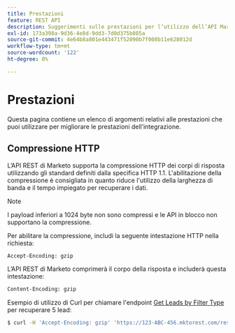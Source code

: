 ```yaml
---
title: Prestazioni
feature: REST API
description: Suggerimenti sulle prestazioni per l’utilizzo dell’API Marketo.
exl-id: 173a398a-9d36-4e8d-9dd3-7d0d375b085a
source-git-commit: 4e64b8a801e443471f52090b7f008b11e628012d
workflow-type: tm+mt
source-wordcount: '122'
ht-degree: 0%

---
```


# Prestazioni

Questa pagina contiene un elenco di argomenti relativi alle prestazioni che puoi utilizzare per migliorare le prestazioni dell’integrazione.

## Compressione HTTP

L’API REST di Marketo supporta la compressione HTTP dei corpi di risposta utilizzando gli standard definiti dalla specifica HTTP 1.1. L&#39;abilitazione della compressione è consigliata in quanto riduce l&#39;utilizzo della larghezza di banda e il tempo impiegato per recuperare i dati.

>[!NOTE]
>
>I payload inferiori a 1024 byte non sono compressi e le API in blocco non supportano la compressione.

Per abilitare la compressione, includi la seguente intestazione HTTP nella richiesta:

```html
Accept-Encoding: gzip
```

L’API REST di Marketo comprimerà il corpo della risposta e includerà questa intestazione:

```html
Content-Encoding: gzip
```

Esempio di utilizzo di Curl per chiamare l&#39;endpoint [Get Leads by Filter Type](https://developer.adobe.com/marketo-apis/api/mapi/#tag/Leads/operation/getLeadsByFilterUsingGET) per recuperare 5 lead:

```bash
$ curl -H 'Accept-Encoding: gzip' 'https://123-ABC-456.mktorest.com/rest/v1/leads.json?filterType=id&filterValues=4,5,7,12,13'
```
